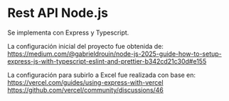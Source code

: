 # Rest API Node.js

Se implementa con Express y Typescript.

La configuración inicial del proyecto fue obtenida de:
https://medium.com/@gabrieldrouin/node-js-2025-guide-how-to-setup-express-js-with-typescript-eslint-and-prettier-b342cd21c30d#e155

La configuración para subirlo a Excel fue realizada con base en:
https://vercel.com/guides/using-express-with-vercel
https://github.com/vercel/community/discussions/46

